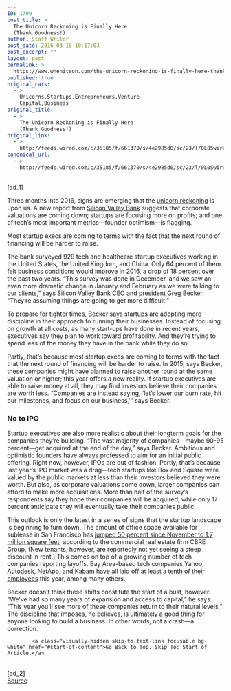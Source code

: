 ```yaml
---
ID: 1709
post_title: >
  The Unicorn Reckoning is Finally Here
  (Thank Goodness!)
author: Staff Writer
post_date: 2016-03-10 10:17:03
post_excerpt: ""
layout: post
permalink: >
  https://www.whenitson.com/the-unicorn-reckoning-is-finally-here-thank-goodness/
published: true
original_cats:
  - >
    Unicorns,Startups,Entrepreneurs,Venture
    Capital,Business
original_title:
  - >
    The Unicorn Reckoning is Finally Here
    (Thank Goodness!)
original_link:
  - >
    http://feeds.wired.com/c/35185/f/661370/s/4e2985d0/sc/23/l/0L0Swired0N0C20A160C0A30Cunicorn0Ereckoning0Efinally0Ethank0Egoodness0C/story01.htm
canonical_url:
  - >
    http://feeds.wired.com/c/35185/f/661370/s/4e2985d0/sc/23/l/0L0Swired0N0C20A160C0A30Cunicorn0Ereckoning0Efinally0Ethank0Egoodness0C/story01.htm
---
```

 [ad_1]
<br><div id=""><p>Three months into 2016, signs are emerging that the <a href="http://www.wired.com/2015/12/the-feds-rate-hike-will-force-a-unicorn-reckoning/" target="_blank">unicorn reckoning</a> is upon us. A new report from <a href="http://www.svb.com/" target="_blank">Silicon Valley Bank</a> suggests that corporate valuations are coming down; startups are focusing more on profits; and one of tech’s most important metrics—founder optimism—is flagging.</p>
<p data-js="fader" class="pullquote carve fader">
	Most startup execs are coming to terms with the fact that the next round of financing will be harder to raise.	<span class="attribution"/>
</p>

<p>The bank surveyed 929 tech and healthcare startup executives working in the United States, the United Kingdom, and China. Only 64 percent of them felt business conditions would improve in 2016, a drop of 18 percent over the past two years. “This survey was done in December, and we saw an even more dramatic change in January and February as we were talking to our clients,” says Silicon Valley Bank CEO and president Greg Becker. “They’re assuming things are going to get more difficult.”</p>
<p>To prepare for tighter times, Becker says startups are adopting more discipline in their approach to running their businesses. Instead of focusing on growth at all costs, as many start-ups have done in recent years, executives say they plan to work toward profitability. And they’re trying to spend less of the money they have in the bank while they do so.</p>
<p>Partly, that’s because most startup execs are coming to terms with the fact that the next round of financing will be harder to raise. In 2015, says Becker, these companies might have planned to raise another round at the same valuation or higher; this year offers a new reality. If startup executives are able to raise money at all, they may find investors believe their companies are worth less. “Companies are instead saying, ‘let’s lower our burn rate, hit our milestones, and focus on our business,'” says Becker.</p>
<h3>No to IPO</h3>
<p>Startup executives are also more realistic about their longterm goals for the companies they’re building. “The vast majority of companies—maybe 90-95 percent—get acquired at the end of the day,” says Becker. Ambitious and optimistic founders have always professed to aim for an initial public offering. Right now, however, IPOs are out of fashion. Partly, that’s because last year’s IPO market was a drag—tech startups like Box and Square were valued by the public markets at less than their investors believed they were worth. But also, as corporate valuations come down, larger companies can afford to make more acquisitions. More than half of the survey’s respondents say they hope their companies will be acquired, while only 17 percent anticipate they will eventually take their companies public.</p>



<p>This outlook is only the latest in a series of signs that the startup landscape is beginning to turn down. The amount of office space available for sublease in San Francisco has <a href="http://techcrunch.com/2016/03/08/subleases-spike-in-number-as-sf-startups-downsize/" target="_blank">jumped 50 percent since November to 1.7 million square feet</a>, according to the commercial real estate firm CBRE Group. (New tenants, however, are reportedly not yet seeing a steep discount in rent.) This comes on top of a growing number of tech companies reporting layoffs. Bay Area-based tech companies Yahoo, Autodesk, NetApp, and Kabam have all <a href="http://techcrunch.com/2016/02/25/who-lives-and-dies-in-a-down-economy/" target="_blank">laid off at least a tenth of their employees</a> this year, among many others.</p>
<p>Becker doesn’t think these shifts constitute the start of a bust, however. “We’ve had so many years of expansion and access to capital,” he says. “This year you’ll see more of these companies return to their natural levels.” The discipline that imposes, he believes, is ultimately a good thing for anyone looking to build a business. In other words, not a crash—a correction.</p>

			<a class="visually-hidden skip-to-text-link focusable bg-white" href="#start-of-content">Go Back to Top. Skip To: Start of Article.</a>

			
</div>
<br>[ad_2]
<br><a href="http://feeds.wired.com/c/35185/f/661370/s/4e2985d0/sc/23/l/0L0Swired0N0C20A160C0A30Cunicorn0Ereckoning0Efinally0Ethank0Egoodness0C/story01.htm">Source </a>